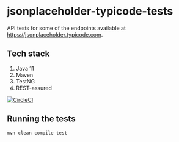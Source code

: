 # jsonplaceholder-typicode-tests
API tests for some of the endpoints available at https://jsonplaceholder.typicode.com.

## Tech stack
1. Java 11
2. Maven
3. TestNG
4. REST-assured

[![CircleCI](https://circleci.com/gh/akshayamaldhure/jsonplaceholder-typicode-tests.svg?style=svg)](https://circleci.com/gh/akshayamaldhure/jsonplaceholder-typicode-tests)

## Running the tests
`mvn clean compile test`